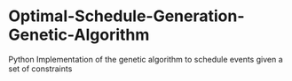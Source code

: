 # Optimal-Schedule-Generation-Genetic-Algorithm
Python Implementation of the genetic algorithm to schedule events given a set of constraints 
